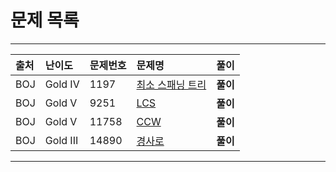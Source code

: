 # 문제 목록

---

|출처|난이도|문제번호|문제명|풀이|
|:---|:---|:---|:---|:---|
|BOJ|Gold IV|1197|[최소 스패닝 트리](https://www.acmicpc.net/problem/1197)|**풀이**|
|BOJ|Gold V|9251|[LCS](https://www.acmicpc.net/problem/9251)|**풀이**|
|BOJ|Gold V|11758|[CCW](https://www.acmicpc.net/problem/11758)|**풀이**|
|BOJ|Gold III|14890|[경사로](https://www.acmicpc.net/problem/14890)|**풀이**|

---
